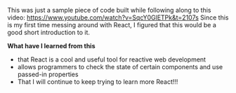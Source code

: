 This was just a sample piece of code built while following along to this video: https://www.youtube.com/watch?v=SqcY0GlETPk&t=2107s
Since this is my first time messing around with React, I figured that this would be a good short introduction to it.  

**What have I learned from this**  
- that React is a cool and useful tool for reactive web development
- allows programmers to check the state of certain components and use passed-in properties
- That I will continue to keep trying to learn more React!!!
